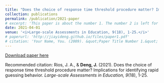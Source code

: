 ```yaml
---
title: "Does the choice of response time threshold procedure matter? Implications for identifying rapid guessing behavior"
collection: publications
permalink: /publication/2021-paper
# excerpt: 'This paper is about the number 1. The number 2 is left for future work.'
date: 2021-04-01
venue: '<i>Large-scale Assessments in Education, 9(18), 1-25.</i>'
# paperurl: 'http://jiayideng.github.io/files/paper1.pdf'
# citation: 'Your Name, You. (2009). &quot;Paper Title Number 1.&quot; <i>Applied Psychological Measurement.</i>.'
---
```


[Download paper here](http://jiayideng.github.io/files/RGMeta.pdf)

Recommended citation: Rios, J. A., & **Deng, J.** (2021). Does the choice of response time threshold procedure matter? Implications for identifying rapid guessing behavior. <i>Large-scale Assessments in Education, 9</i>(18), 1-25.  
